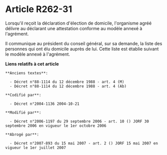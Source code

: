 # Article R262-31

Lorsqu'il reçoit la déclaration d'élection de domicile, l'organisme agréé délivre au déclarant une attestation conforme au
modèle annexé à l'agrément.

Il communique au président du conseil général, sur sa demande, la liste des personnes qui ont élu domicile auprès de lui.
Cette liste est établie suivant le modèle annexé à l'agrément.

**Liens relatifs à cet article**

	**Anciens textes**:

	  - Décret n°88-1114 du 12 décembre 1988 - art. 4 (M)
	  - Décret n°88-1114 du 12 décembre 1988 - art. 4 (Ab)

	**Codifié par**:

	  - Décret n°2004-1136 2004-10-21

	**Modifié par**:

	  - Décret n°2006-1197 du 29 septembre 2006 - art. 10 () JORF 30 septembre 2006 en vigueur le 1er octobre 2006

	**Abrogé par**:

	  - Décret n°2007-893 du 15 mai 2007 - art. 2 () JORF 15 mai 2007 en vigueur le 1er juillet 2007
